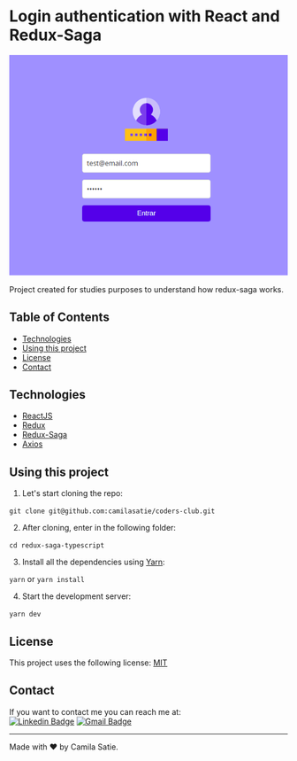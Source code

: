 # Login authentication with React and Redux-Saga
<img src="https://github.com/camilasatie/coders-club/blob/main/redux-saga-typescript/.github/Screenshot%20from%202021-03-20%2022-28-44.png" alt="Project image" />

Project created for studies purposes to understand how redux-saga works.

## Table of Contents
* [Technologies](#technologies)
* [Using this project](#using-this-project)
* [License](#license)
* [Contact](#contact)

## Technologies
-  [ReactJS](https://reactjs.org/)
-  [Redux](https://redux.js.org/)
-  [Redux-Saga](https://redux-saga.js.org/)
-  [Axios](https://github.com/axios/axios)

## Using this project
1. Let's start cloning the repo:

`git clone git@github.com:camilasatie/coders-club.git`

2. After cloning, enter in the following folder:

`cd redux-saga-typescript`

3. Install all the dependencies using [Yarn](https://yarnpkg.com/):

`yarn` or `yarn install`

4. Start the development server:

`yarn dev`

## License
This project uses the following license: [MIT](https://choosealicense.com/licenses/mit/)

## Contact 
If you want to contact me you can reach me at:  
[![Linkedin Badge](https://img.shields.io/badge/-camilanagano-blue?style=flat-square&logo=Linkedin&logoColor=white&link=https://www.linkedin.com/in/camilanagano/)](https://www.linkedin.com/in/camilanagano/) 
[![Gmail Badge](https://img.shields.io/badge/-camilasatie.dev@gmail.com-c14438?style=flat-square&logo=Gmail&logoColor=white&link=mailto:camilasatie.dev@gmail.com)](mailto:tgmarinho@gmail.com)

---
Made with ❤️ by Camila Satie.
